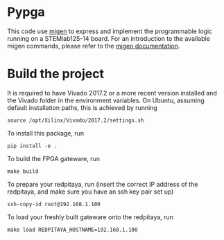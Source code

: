 Pypga
=====

This code use [migen](https://github.com/m-labs/migen) to express and implement the programmable logic running on a STEMlab125-14 board. 
For an introduction to the available migen commands, please refer to the [migen documentation](https://m-labs.hk/migen/manual/fhdl.html). 


Build the project
=================

It is required to have Vivado 2017.2 or a more recent version installed
and the Vivado folder in the environment variables. On Ubuntu, assuming 
default installation paths, this is achieved by running 

    source /opt/Xilinx/Vivado/2017.2/settings.sh


To install this package, run

    pip install -e .


To build the FPGA gateware, run

    make build


To prepare your redpitaya, run (insert the correct IP address of the redpitaya, and make sure you have an ssh key pair set up)

    ssh-copy-id root@192.168.1.100


To load your freshly built gateware onto the redpitaya, run

    make load REDPITAYA_HOSTNAME=192.168.1.100


